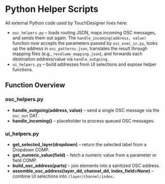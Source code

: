 # Python Helper Scripts

All external Python code used by TouchDesigner lives here:

- `osc_helpers.py` – loads routing JSON, maps incoming OSC messages, and sends
  them out again. The `handle_incoming(address, value)` function now accepts the
  parameters passed by `osc_exec_in.py`, looks up the address in
  `osc_patterns.json`, translates the result through mapping files (e.g.,
  `resolume_mapping.json`), and forwards each destination address/value via
  `handle_outgoing`.
- `ui_helpers.py` – build addresses from UI selections and expose helper
  functions.

## Function Overview

### osc_helpers.py

- **handle_outgoing(address, value)** – send a single OSC message via the `osc_out` DAT.
- **handle_incoming()** – placeholder to process queued OSC messages.

### ui_helpers.py

- **get_selected_layer(dropdown)** – return the selected label from a Dropdown COMP.
- **get_numeric_value(field)** – fetch a numeric value from a parameter or field COMP.
- **build_osc_address(parts)** – join elements into a sanitized OSC address.
- **assemble_osc_address(layer_dd, channel_dd, index_field=None)** – combine UI selections into `/layer/channel/index`.
